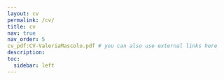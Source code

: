 ```yaml
---
layout: cv
permalink: /cv/
title: cv
nav: true
nav_order: 5
cv_pdf:CV-ValeriaMascolo.pdf # you can also use external links here
description:
toc:
  sidebar: left
---
```

